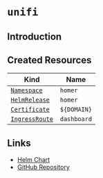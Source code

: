 # `unifi`

## Introduction

## Created Resources

| Kind                                | Name           |
| ----------------------------------- | -------------- |
| [`Namespace`][ref-namespace]        | `homer`        |
| [`HelmRelease`][ref-helm-release]   | `homer`        |
| [`Certificate`][ref-certificate]    | `${DOMAIN}`    |
| [`IngressRoute`][ref-ingress-route] | `dashboard`    |

[ref-namespace]: https://kubernetes.io/docs/reference/kubernetes-api/cluster-resources/namespace-v1/
[ref-helm-release]: https://fluxcd.io/docs/components/helm/helmreleases/
[ref-certificate]: https://cert-manager.io/docs/reference/api-docs/#cert-manager.io/v1.Certificate
[ref-ingress-route]: https://doc.traefik.io/traefik/routing/providers/kubernetes-crd/#kind-ingressroute

## Links

- [Helm Chart](https://github.com/k8s-at-home/charts/tree/master/charts/stable/unifi)
- [GitHub Repository](https://github.com/jacobalberty/unifi-docker)
